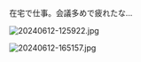 在宅で仕事。会議多めで疲れたな...

![20240612-125922.jpg](https://ceshmina-photos.s3.ap-northeast-1.amazonaws.com/medium/202406/20240612-125922.jpg "昼、Uber Eats")

![20240612-165157.jpg](https://ceshmina-photos.s3.ap-northeast-1.amazonaws.com/medium/202406/20240612-165157.jpg)
